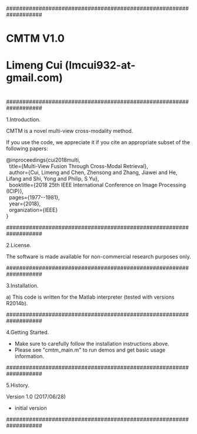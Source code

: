 ###################################################################
#                                                                 #
#    CMTM V1.0                                                    #
#    Limeng Cui (lmcui932-at-gmail.com)                           #
#                                                                 #
###################################################################

1.Introduction.

CMTM is a novel multi-view cross-modality method.

If you use the code, we appreciate it if you cite an appropriate subset of the following papers:

@inproceedings{cui2018multi,<br />
&nbsp;&nbsp;title={Multi-View Fusion Through Cross-Modal Retrieval},<br />
&nbsp;&nbsp;author={Cui, Limeng and Chen, Zhensong and Zhang, Jiawei and He, Lifang and Shi, Yong and Philip, S Yu},<br />
&nbsp;&nbsp;booktitle={2018 25th IEEE International Conference on Image Processing (ICIP)},<br />
&nbsp;&nbsp;pages={1977--1981},<br />
&nbsp;&nbsp;year={2018},<br />
&nbsp;&nbsp;organization={IEEE}<br />
}

###################################################################

2.License.

The software is made available for non-commercial research purposes only.

###################################################################

3.Installation.

a) This code is written for the Matlab interpreter (tested with versions R2014b). 

###################################################################

4.Getting Started.

 - Make sure to carefully follow the installation instructions above.
 - Please see "cmtm_main.m" to run demos and get basic usage information.

###################################################################

5.History.

Version 1.0 (2017/06/28)
 - initial version

###################################################################
